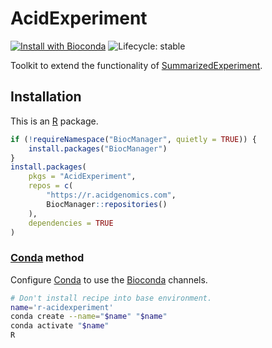 # AcidExperiment

[![Install with Bioconda](https://img.shields.io/badge/install%20with-bioconda-brightgreen.svg)](http://bioconda.github.io/recipes/r-acidexperiment/README.html) ![Lifecycle: stable](https://img.shields.io/badge/lifecycle-stable-brightgreen.svg)

Toolkit to extend the functionality of [SummarizedExperiment][].

## Installation

This is an [R][] package.

```r
if (!requireNamespace("BiocManager", quietly = TRUE)) {
    install.packages("BiocManager")
}
install.packages(
    pkgs = "AcidExperiment",
    repos = c(
        "https://r.acidgenomics.com",
        BiocManager::repositories()
    ),
    dependencies = TRUE
)
```

### [Conda][] method

Configure [Conda][] to use the [Bioconda][] channels.

```sh
# Don't install recipe into base environment.
name='r-acidexperiment'
conda create --name="$name" "$name"
conda activate "$name"
R
```

[bioconda]: https://bioconda.github.io/
[conda]: https://docs.conda.io/
[r]: https://www.r-project.org/
[summarizedexperiment]: https://bioconductor.org/packages/SummarizedExperiment/
